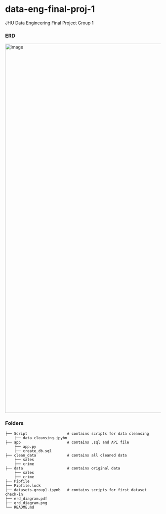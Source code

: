 # data-eng-final-proj-1
JHU Data Engineering Final Project Group 1

### ERD
<img width="1193" alt="image" src="https://user-images.githubusercontent.com/43209173/236084028-644e3449-70a7-4478-b038-6a1332292aee.png">

### Folders
    ├── Script                  # contains scripts for data cleansing
    	├── data_cleansing.ipybn
    ├── app                    	# contains .sql and API file
    	├── app.py
    	├── create_db.sql
    ├── clean_data              # contains all cleaned data
    	├── sales
    	├── crime
    ├── data                    # contains original data
    	├── sales
    	├── crime
    ├── Pipfile                  
    ├── Pipfile.lock
    ├── datasets-group1.ipynb	# contains scripts for first dataset check-in
    ├── erd_diagram.pdf
    ├── erd_diagram.png
    └── README.md
